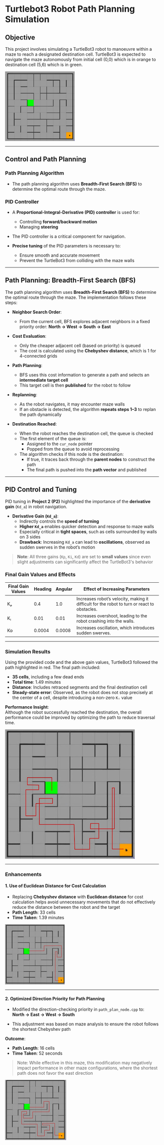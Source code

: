 # Turtlebot3 Robot Path Planning Simulation

## Objective

This project involves simulating a TurtleBot3 robot to manoeuvre within a maze to reach a designated destination cell. TurtleBot3 is expected to navigate the maze autonomously from initial cell (0,0) which is in orange to destination cell (5,6) which is in green.

![Initial Conditions](assets/maze.png)

---

## Control and Path Planning

### Path Planning Algorithm

- The path planning algorithm uses **Breadth-First Search (BFS)** to determine the optimal route through the maze.

### PID Controller

- A **Proportional-Integral-Derivative (PID) controller** is used for:
  - Controlling **forward/backward motion**
  - Managing **steering**

- The PID controller is a critical component for navigation.

- **Precise tuning** of the PID parameters is necessary to:
  - Ensure smooth and accurate movement
  - Prevent the TurtleBot3 from colliding with the maze walls

---

## Path Planning: Breadth-First Search (BFS)

The path planning algorithm uses **Breadth-First Search (BFS)** to determine the optimal route through the maze. The implementation follows these steps:

- **Neighbor Search Order**:
  - From the current cell, BFS explores adjacent neighbors in a fixed priority order: **North → West → South → East**

- **Cost Evaluation**:
  - Only the cheaper adjacent cell (based on priority) is queued
  - The cost is calculated using the **Chebyshev distance**, which is 1 for 4-connected grids

- **Path Planning**:
  - BFS uses this cost information to generate a path and selects an **intermediate target cell**
  - This target cell is then **published** for the robot to follow

- **Replanning**:
  - As the robot navigates, it may encounter maze walls
  - If an obstacle is detected, the algorithm **repeats steps 1–3** to replan the path dynamically

- **Destination Reached**:
  - When the robot reaches the destination cell, the queue is checked
  - The first element of the queue is:
    - Assigned to the `cur_node` pointer
    - Popped from the queue to avoid reprocessing
  - The algorithm checks if this node is the destination:
    - If true, it traces back through the **parent nodes** to construct the path
    - The final path is pushed into the **path vector** and published

---

## PID Control and Tuning

PID tuning in **Project 2 (P2)** highlighted the importance of the **derivative gain** (`Kd_a`) in robot navigation.

- **Derivative Gain (`Kd_a`)**:
  - Indirectly controls the **speed of turning**
  - **Higher `Kd_a`** enables quicker detection and response to maze walls
  - Especially critical in **tight spaces**, such as cells surrounded by walls on 3 sides
  - **Drawback**: Increasing `Kd_a` can lead to **oscillations**, observed as sudden swerves in the robot’s motion

> **Note**: All three gains (`Kp`, `Ki`, `Kd`) are set to **small values** since even slight adjustments can significantly affect the TurtleBot3's behavior

### Final Gain Values and Effects

| Final Gain Values | Heading | Angular | Effect of Increasing Parameters |
|-------------------|---------|---------|---------------------------------|
| Kₚ                | 0.4     | 1.0     | Increases robot’s velocity, making it difficult for the robot to turn or react to obstacles. |
| Kᵢ                | 0.01    | 0.01    | Increases overshoot, leading to the robot crashing into the walls. |
| Kᴅ                | 0.0004  | 0.0008  | Increases oscillation, which introduces sudden swerves. |

---

### Simulation Results

Using the provided code and the above gain values, TurtleBot3 followed the path highlighted in red. The final path included:

- **35 cells**, including a few dead ends  
- **Total time**: 1.49 minutes  
- **Distance**: Includes retraced segments and the final destination cell  
- **Steady-state error**: Observed, as the robot does not stop precisely at the center of a cell, despite introducing a non-zero `Kᵢ` value

**Performance Insight**:  
Although the robot successfully reached the destination, the overall performance could be improved by optimizing the path to reduce traversal time.

![Initial Conditions](assets/path1.png)

---

### Enhancements

#### 1. Use of Euclidean Distance for Cost Calculation

- Replacing **Chebyshev distance** with **Euclidean distance** for cost calculation helps avoid unnecessary movements that do not effectively reduce the distance between the robot and the target
- **Path Length**: 33 cells  
- **Time Taken**: 1.39 minutes

![Initial Conditions](assets/cost.png)

---

#### 2. Optimized Direction Priority for Path Planning

- Modified the direction-checking priority in `path_plan_node.cpp` to:  
  **North → East → West → South**

- This adjustment was based on maze analysis to ensure the robot follows the shortest Chebyshev path

**Outcome**:
- **Path Length**: 16 cells  
- **Time Taken**: 52 seconds

> Note: While effective in this maze, this modification may negatively impact performance in other maze configurations, where the shortest path does not favor the east direction

![Initial Conditions](assets/priority.png)
